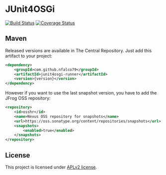 # JUnit4OSGi

[![Build Status](https://travis-ci.org/nfalco79/junit4osgi.svg?branch=master)](https://travis-ci.org/nfalco79/junit4osgi) [![Coverage Status](https://coveralls.io/repos/github/nfalco79/junit4osgi/badge.svg?branch=master)](https://coveralls.io/github/nfalco79/junit4osgi?branch=master)


## Maven

Released versions are available in The Central Repository.
Just add this artifact to your project:

```xml
<dependency>
    <groupId>com.github.nfalco79</groupId>
    <artifactId>junit4osgi-runner</artifactId>
    <version>{version}</version>
</dependency>
```

However if you want to use the last snapshot version, you have to add the JFrog OSS repository:

```xml
<repository>
    <id>osshr</id>
    <name>Nexus OSS repository for snapshots</name>
    <url>https://oss.sonatype.org/content/repositories/snapshots</url>
    <snapshots>
        <enabled>true</enabled>
    </snapshots>
</repository>
```


## License

This project is licensed under [APLv2 license](http://www.spdx.org/licenses/Apache-2.0).